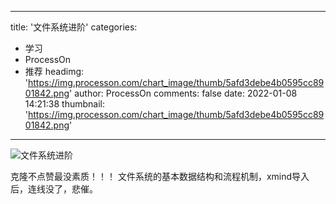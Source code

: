 
---
title: '文件系统进阶'
categories: 
 - 学习
 - ProcessOn
 - 推荐
headimg: 'https://img.processon.com/chart_image/thumb/5afd3debe4b0595cc8901842.png'
author: ProcessOn
comments: false
date: 2022-01-08 14:21:38
thumbnail: 'https://img.processon.com/chart_image/thumb/5afd3debe4b0595cc8901842.png'
---

<div>   
<img class="thumb" alt="文件系统进阶" src="https://img.processon.com/chart_image/thumb/5afd3debe4b0595cc8901842.png" referrerpolicy="no-referrer">
<p>克隆不点赞最没素质！！！
文件系统的基本数据结构和流程机制，xmind导入后，连线没了，悲催。</p>  
</div>
            